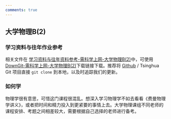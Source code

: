 ```yaml
---
comments: true
---
```



## 大学物理B(2)

### 学习资料与往年作业参考

相关文件在 [学习资料与往年资料参考-需科学上网-大学物理B(2)](https://github.com/Open-DA/OpenDA/tree/main/A_%E5%9F%BA%E7%A1%80%E8%AF%BE%E7%A8%8B/%E5%A4%A7%E5%AD%A6%E7%89%A9%E7%90%86B(2))中，可使用 [DownGit-需科学上网-大学物理B(2)](https://tool.mkblog.cn/downgit/#/home?url=https://github.com/Open-DA/OpenDA/tree/main/A_%E5%9F%BA%E7%A1%80%E8%AF%BE%E7%A8%8B/%E5%A4%A7%E5%AD%A6%E7%89%A9%E7%90%86B(2))下载链接下载。推荐将 [Github](https://github.com/Open-DA/OpenDA) / Tsinghua Git 项目直接 `git clone` 到本地，以及时追踪我们的更新。

### 如何学

物理学很有意思，可惜这门课程很混乱。想深入学习物理学不如去看看《费曼物理学讲义》，或者把时间和精力投入到更紧要的事情上去。大学物理课组不同老师的课程安排、考题之间相差较大，需要根据自己选择的老师进行备考。